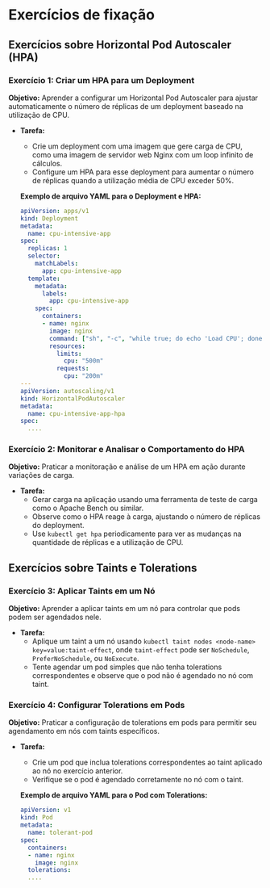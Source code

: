 # Exercícios de fixação

## Exercícios sobre Horizontal Pod Autoscaler (HPA)

### Exercício 1: Criar um HPA para um Deployment

**Objetivo:** Aprender a configurar um Horizontal Pod Autoscaler para ajustar automaticamente o número de réplicas de um deployment baseado na utilização de CPU.

- **Tarefa:**
  - Crie um deployment com uma imagem que gere carga de CPU, como uma imagem de servidor web Nginx com um loop infinito de cálculos.
  - Configure um HPA para esse deployment para aumentar o número de réplicas quando a utilização média de CPU exceder 50%.

  **Exemplo de arquivo YAML para o Deployment e HPA:**
  ```yaml
  apiVersion: apps/v1
  kind: Deployment
  metadata:
    name: cpu-intensive-app
  spec:
    replicas: 1
    selector:
      matchLabels:
        app: cpu-intensive-app
    template:
      metadata:
        labels:
          app: cpu-intensive-app
      spec:
        containers:
        - name: nginx
          image: nginx
          command: ["sh", "-c", "while true; do echo 'Load CPU'; done"]
          resources:
            limits:
              cpu: "500m"
            requests:
              cpu: "200m"
  ---
  apiVersion: autoscaling/v1
  kind: HorizontalPodAutoscaler
  metadata:
    name: cpu-intensive-app-hpa
  spec:
    ....
  ```

### Exercício 2: Monitorar e Analisar o Comportamento do HPA

**Objetivo:** Praticar a monitoração e análise de um HPA em ação durante variações de carga.

- **Tarefa:**
  - Gerar carga na aplicação usando uma ferramenta de teste de carga como o Apache Bench ou similar.
  - Observe como o HPA reage à carga, ajustando o número de réplicas do deployment.
  - Use `kubectl get hpa` periodicamente para ver as mudanças na quantidade de réplicas e a utilização de CPU.

## Exercícios sobre Taints e Tolerations

### Exercício 3: Aplicar Taints em um Nó

**Objetivo:** Aprender a aplicar taints em um nó para controlar que pods podem ser agendados nele.

- **Tarefa:**
  - Aplique um taint a um nó usando `kubectl taint nodes <node-name> key=value:taint-effect`, onde `taint-effect` pode ser `NoSchedule`, `PreferNoSchedule`, ou `NoExecute`.
  - Tente agendar um pod simples que não tenha tolerations correspondentes e observe que o pod não é agendado no nó com taint.

### Exercício 4: Configurar Tolerations em Pods

**Objetivo:** Praticar a configuração de tolerations em pods para permitir seu agendamento em nós com taints específicos.

- **Tarefa:**
  - Crie um pod que inclua tolerations correspondentes ao taint aplicado ao nó no exercício anterior.
  - Verifique se o pod é agendado corretamente no nó com o taint.

  **Exemplo de arquivo YAML para o Pod com Tolerations:**
  ```yaml
  apiVersion: v1
  kind: Pod
  metadata:
    name: tolerant-pod
  spec:
    containers:
    - name: nginx
      image: nginx
    tolerations:
    ....
  ```

